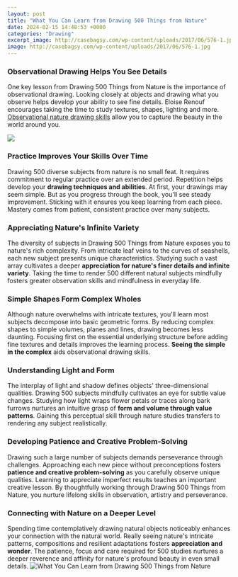 ```yaml
---
layout: post
title: "What You Can Learn from Drawing 500 Things from Nature"
date: 2024-02-15 14:48:53 +0000
categories: "Drawing"
excerpt_image: http://casebagsy.com/wp-content/uploads/2017/06/576-1.jpg
image: http://casebagsy.com/wp-content/uploads/2017/06/576-1.jpg
---
```


### Observational Drawing Helps You See Details
One key lesson from Drawing 500 Things from Nature is the importance of observational drawing. Looking closely at objects and drawing what you observe helps develop your ability to see fine details. Eloise Renouf encourages taking the time to study textures, shapes, lighting and more. [Observational nature drawing skills](https://store.fi.io.vn/womens-cowboy-howdy-horse-rider-western-cool-v-neck-t-shirt/men&) allow you to capture the beauty in the world around you.

![](http://casebagsy.com/wp-content/uploads/2017/06/576.jpg)
### Practice Improves Your Skills Over Time  
Drawing 500 diverse subjects from nature is no small feat. It requires commitment to regular practice over an extended period. Repetition helps develop your **drawing techniques and abilities**. At first, your drawings may seem simple. But as you progress through the book, you'll see steady improvement. Sticking with it ensures you keep learning from each piece. Mastery comes from patient, consistent practice over many subjects.
### Appreciating Nature's Infinite Variety  
The diversity of subjects in Drawing 500 Things from Nature exposes you to nature's rich complexity. From intricate leaf veins to the curves of seashells, each new subject presents unique characteristics. Studying such a vast array cultivates a deeper **appreciation for nature's finer details and infinite variety**. Taking the time to render 500 different natural subjects mindfully fosters greater observation skills and mindfulness in everyday life.
### Simple Shapes Form Complex Wholes
Although nature overwhelms with intricate textures, you'll learn most subjects decompose into basic geometric forms. By reducing complex shapes to simple volumes, planes and lines, drawing becomes less daunting. Focusing first on the essential underlying structure before adding fine textures and details improves the learning process. **Seeing the simple in the complex** aids observational drawing skills.
### Understanding Light and Form  
The interplay of light and shadow defines objects' three-dimensional qualities. Drawing 500 subjects mindfully cultivates an eye for subtle value changes. Studying how light wraps flower petals or traces along bark furrows nurtures an intuitive grasp of **form and volume through value patterns**. Gaining this perceptual skill through nature studies transfers to rendering any subject realistically. 
### Developing Patience and Creative Problem-Solving  
Drawing such a large number of subjects demands perseverance through challenges. Approaching each new piece without preconceptions fosters **patience and creative problem-solving** as you carefully observe unique qualities. Learning to appreciate imperfect results teaches an important creative lesson. By thoughtfully working through Drawing 500 Things from Nature, you nurture lifelong skills in observation, artistry and perseverance.
### Connecting with Nature on a Deeper Level  
Spending time contemplatively drawing natural objects noticeably enhances your connection with the natural world. Really seeing nature's intricate patterns, compositions and resilient adaptations fosters **appreciation and wonder**. The patience, focus and care required for 500 studies nurtures a deeper reverence and affinity for nature's profound beauty in even small details.
![What You Can Learn from Drawing 500 Things from Nature](http://casebagsy.com/wp-content/uploads/2017/06/576-1.jpg)